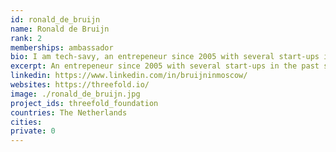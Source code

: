 ```yaml
---
id: ronald_de_bruijn
name: Ronald de Bruijn
rank: 2
memberships: ambassador
bio: I am tech-savy, an entrepeneur since 2005 with several start-ups in the past subsequentially started. Furthermore I like dynamic environments due to my own nature and have excellent negotiating and sales skills. Able to build solid teams and display and execute my vision.
excerpt: An entrepeneur since 2005 with several start-ups in the past subsequentially started.
linkedin: https://www.linkedin.com/in/bruijninmoscow/
websites: https://threefold.io/
image: ./ronald_de_bruijn.jpg
project_ids: threefold_foundation
countries: The Netherlands
cities: 
private: 0
---
```


